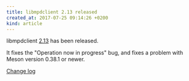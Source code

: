 ```yaml
---
title: libmpdclient 2.13 released
created_at: 2017-07-25 09:14:26 +0200
kind: article
---
```


libmpdclient
[2.13](/download/libmpdclient/2/libmpdclient-2.13.tar.xz)
has been released.

It fixes the "Operation now in progress" bug, and fixes a problem with
Meson version 0.38.1 or newer.

[Change log](https://raw.githubusercontent.com/MusicPlayerDaemon/libmpdclient/v2.13/NEWS)
